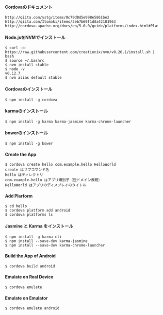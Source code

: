 #### Cordovaのドキュメント
    http://qiita.com/ystg/items/0c79d0d5e998e5861be2
    http://qiita.com/Itomaki/items/2eb7b69f1d8a42101963
    http://cordova.apache.org/docs/en/5.0.0/guide/platforms/index.html#Platform%20Guides

#### Node.jsをNVMでインストール
    $ curl -o- https://raw.githubusercontent.com/creationix/nvm/v0.26.1/install.sh | bash
    $ source ~/.bashrc
    $ nvm install stable
    $ node -v
    v0.12.7
    $ nvm alias default stable

#### Cordovaのインストール
    $ npm install -g cordova

#### karmaのインストール
    $ npm install -g karma karma-jasmine karma-chrome-launcher

#### bowerのインストール
    $ npm install -g bower

#### Create the App
    $ cordova create hello com.example.hello HelloWorld
    create はサブコマンド名
    hello はディレクトリ
    com.example.hello はアプリ識別子（逆ドメイン表現）
    HelloWorld はアプリのディスプレイのタイトル

#### Add Plarform
    $ cd hello
    $ cordova platform add android
    $ cordova platforms ls

#### Jasmine と Karma をインストール
    $ npm install -g karma-cli
    $ npm install --save-dev karma-jasmine
    $ npm install --save-dev karma-chrome-launcher

#### Build the App of Android
    $ cordova build android

#### Emulate on Real Device
    $ cordova emulate

#### Emulate on Emulator
    $ cordova emulate android
